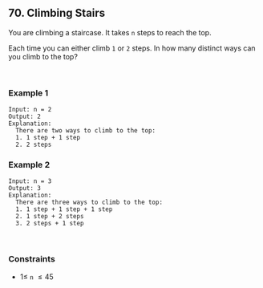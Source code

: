 ## 70. Climbing Stairs

You are climbing a staircase. It takes `n` steps to reach the top.

Each time you can either climb `1` or `2` steps. In how many distinct ways can you climb to the top?

<br>

### Example 1

```
Input: n = 2
Output: 2
Explanation:
  There are two ways to climb to the top:
  1. 1 step + 1 step
  2. 2 steps
```

### Example 2

```
Input: n = 3
Output: 3
Explanation:
  There are three ways to climb to the top:
  1. 1 step + 1 step + 1 step
  2. 1 step + 2 steps
  3. 2 steps + 1 step
```

<br>

### Constraints

- $1 \leqslant$ `n` $\leqslant 45$
